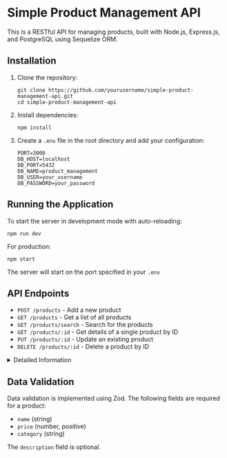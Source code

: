 # Simple Product Management API

This is a RESTful API for managing products, built with Node.js, Express.js, and PostgreSQL using Sequelize ORM.


## Installation

1. Clone the repository:
   ```
   git clone https://github.com/yourusername/simple-product-management-api.git
   cd simple-product-management-api
   ```

2. Install dependencies:
   ```
   npm install
   ```

3. Create a `.env` file in the root directory and add your configuration:
   ```
   PORT=3000
   DB_HOST=localhost
   DB_PORT=5432
   DB_NAME=product_management
   DB_USER=your_username
   DB_PASSWORD=your_password
   ```


## Running the Application

To start the server in development mode with auto-reloading:

```
npm run dev
```

For production:

```
npm start
```

The server will start on the port specified in your `.env`

## API Endpoints

- `POST /products` - Add a new product
- `GET /products` - Get a list of all products
- `GET /products/search` - Search for the products
- `GET /products/:id` - Get details of a single product by ID
- `PUT /products/:id` - Update an existing product
- `DELETE /products/:id` - Delete a product by ID


<details>
<summary>Detailed Information</summary>

---

This documentation provides all the available API endpoints for interacting with the Product model. These endpoints allow you to create, retrieve, update, delete, and search products.

## Base URL: `/api/v1`

---

## 1. **Create a Product**
- **Endpoint**: `POST /api/v1/products`
- **Description**: Create a new product in the system.
- **Request Body**:
  ```json
  {
    "name": "Product Name",
    "price": 19.99,
    "description": "Product Description",
    "category": "Category Name"
  }
  ```
- **Response**:
  ```json
  {
    "id": 1,
    "name": "Product Name",
    "price": 19.99,
    "description": "Product Description",
    "category": "Category Name",
    "updatedAt": "2024-10-12T10:19:12.160Z",
    "createdAt": "2024-10-12T10:19:12.160Z"
  }
  ```

---

## 2. **Get All Products**
- **Endpoint**: `GET /api/v1/products`
- **Description**: Retrieve a paginated list of products.
- **Query Parameters**:
   - `limit` (optional): The number of products per page. Default is `5`.
   - `page` (optional): The page number to retrieve. Default is `1`.
- **Response**:
  ```json
  {
    "totalItems": 20,
    "totalPages": 4,
    "currentPage": 1,
    "data": [
      {
        "id": 1,
        "name": "Product Name",
        "price": 19.99,
        "description": "Product Description",
        "category": "Category Name"
      }
    ]
  }
  ```

---

## 3. **Search Products**
- **Endpoint**: `GET /api/v1/products/search`
- **Description**: Search for products by name and/or category.
- **Query Parameters**:
   - `name` (optional): A partial or full product name to search.
   - `category` (optional): A partial or full category name to search.
   - `limit` (optional): The number of products per page. Default is `5`.
   - `page` (optional): The page number to retrieve. Default is `1`.
- **Response**:
  ```json
  {
    "totalItems": 10,
    "totalPages": 2,
    "currentPage": 1,
    "data": [
      {
        "id": 1,
        "name": "Searched Product Name",
        "price": 29.99,
        "description": "Description of the searched product",
        "category": "Searched Category"
      }
    ]
  }
  ```

---

## 4. **Get Product by ID**
- **Endpoint**: `GET /api/v1/products/:id`
- **Description**: Retrieve details of a single product by its ID.
- **Path Parameter**:
   - `id` (required): The unique ID of the product.
- **Response**:
  ```json
  {
    "name": "Product Name",
    "price": 19.99,
    "description": "Product Description",
    "category": "Category Name"
  }
  ```

---

## 5. **Update a Product**
- **Endpoint**: `PUT /api/v1/products/:id`
- **Description**: Update an existing product's details.
- **Path Parameter**:
   - `id` (required): The unique ID of the product to update.
- **Request Body**:
  ```json
  {
    "name": "Updated Product Name",
    "price": 29.99,
    "description": "Updated Description",
    "category": "Updated Category"
  }
  ```
- **Response**:
  ```json
  {
    "name": "Updated Product Name",
    "price": 29.99,
    "description": "Updated Description",
    "category": "Updated Category"
  }
  ```

---

## 6. **Delete a Product**
- **Endpoint**: `DELETE /api/v1/products/:id`
- **Description**: Delete a product by its ID.
- **Path Parameter**:
   - `id` (required): The unique ID of the product to delete.
- **Response**:
  ```json
  {
    "msg": "Successfully deleted"
  }
  ```

---

This concludes the API documentation for the Product model. Each API endpoint is accessible through the `/api/v1/products` route with the specified method (GET, POST, PUT, DELETE).

</details>

## Data Validation

Data validation is implemented using Zod. The following fields are required for a product:

- `name` (string)
- `price` (number, positive)
- `category` (string)

The `description` field is optional.



